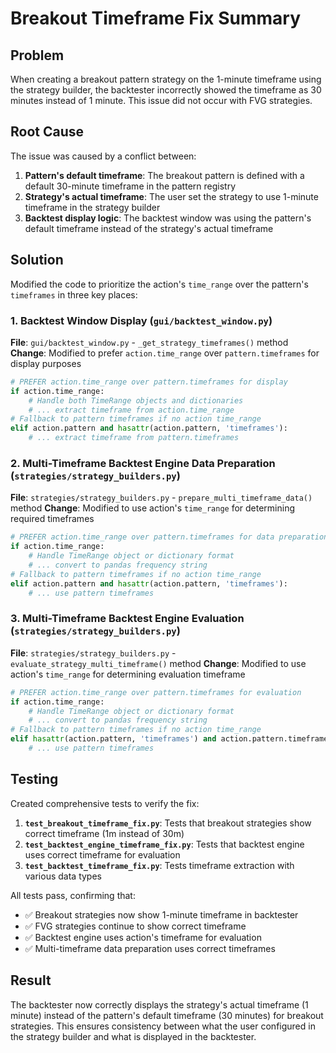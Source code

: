 # Breakout Timeframe Fix Summary

## Problem
When creating a breakout pattern strategy on the 1-minute timeframe using the strategy builder, the backtester incorrectly showed the timeframe as 30 minutes instead of 1 minute. This issue did not occur with FVG strategies.

## Root Cause
The issue was caused by a conflict between:
1. **Pattern's default timeframe**: The breakout pattern is defined with a default 30-minute timeframe in the pattern registry
2. **Strategy's actual timeframe**: The user set the strategy to use 1-minute timeframe in the strategy builder
3. **Backtest display logic**: The backtest window was using the pattern's default timeframe instead of the strategy's actual timeframe

## Solution
Modified the code to prioritize the action's `time_range` over the pattern's `timeframes` in three key places:

### 1. Backtest Window Display (`gui/backtest_window.py`)
**File**: `gui/backtest_window.py` - `_get_strategy_timeframes()` method
**Change**: Modified to prefer `action.time_range` over `pattern.timeframes` for display purposes

```python
# PREFER action.time_range over pattern.timeframes for display
if action.time_range:
    # Handle both TimeRange objects and dictionaries
    # ... extract timeframe from action.time_range
# Fallback to pattern timeframes if no action time_range
elif action.pattern and hasattr(action.pattern, 'timeframes'):
    # ... extract timeframe from pattern.timeframes
```

### 2. Multi-Timeframe Backtest Engine Data Preparation (`strategies/strategy_builders.py`)
**File**: `strategies/strategy_builders.py` - `prepare_multi_timeframe_data()` method
**Change**: Modified to use action's `time_range` for determining required timeframes

```python
# PREFER action.time_range over pattern.timeframes for data preparation
if action.time_range:
    # Handle TimeRange object or dictionary format
    # ... convert to pandas frequency string
# Fallback to pattern timeframes if no action time_range
elif action.pattern and hasattr(action.pattern, 'timeframes'):
    # ... use pattern timeframes
```

### 3. Multi-Timeframe Backtest Engine Evaluation (`strategies/strategy_builders.py`)
**File**: `strategies/strategy_builders.py` - `evaluate_strategy_multi_timeframe()` method
**Change**: Modified to use action's `time_range` for determining evaluation timeframe

```python
# PREFER action.time_range over pattern.timeframes for evaluation
if action.time_range:
    # Handle TimeRange object or dictionary format
    # ... convert to pandas frequency string
# Fallback to pattern timeframes if no action time_range
elif hasattr(action.pattern, 'timeframes') and action.pattern.timeframes:
    # ... use pattern timeframes
```

## Testing
Created comprehensive tests to verify the fix:

1. **`test_breakout_timeframe_fix.py`**: Tests that breakout strategies show correct timeframe (1m instead of 30m)
2. **`test_backtest_engine_timeframe_fix.py`**: Tests that backtest engine uses correct timeframe for evaluation
3. **`test_backtest_timeframe_fix.py`**: Tests timeframe extraction with various data types

All tests pass, confirming that:
- ✅ Breakout strategies now show 1-minute timeframe in backtester
- ✅ FVG strategies continue to show correct timeframe
- ✅ Backtest engine uses action's timeframe for evaluation
- ✅ Multi-timeframe data preparation uses correct timeframes

## Result
The backtester now correctly displays the strategy's actual timeframe (1 minute) instead of the pattern's default timeframe (30 minutes) for breakout strategies. This ensures consistency between what the user configured in the strategy builder and what is displayed in the backtester. 